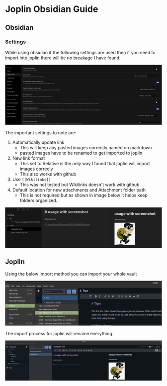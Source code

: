 # Joplin Obsidian Guide

## Obsidian
### Settings

While using obsidian if the following settings are used then if you need to import into joplin there will be no breakage I have found.

![](../img/Settings.png)

The important settings to note are:

1. Automatically update link   
	- This will keep any pasted images correctly named on markdown
	- pasted images have to be renamed to get imported to joplin
2. New link format
	-  This set to Relative is the only way I found that joplin will import images correcly
	-  This also works with github
3. Use `[[Wikilinks]]`
	- This was not tested but Wikilinks doesn't work with github.
4. Default location for new attachments and Attachment folder path
	- This is not required but as shown in image below it helps keep folders organized.


![](../img/obsidian.png)

## Joplin
Using the below import method you can import your whole vault

![](../img/joplin_import.png)

The import process for joplin will rename everything.

![](../img/Joplin.png)